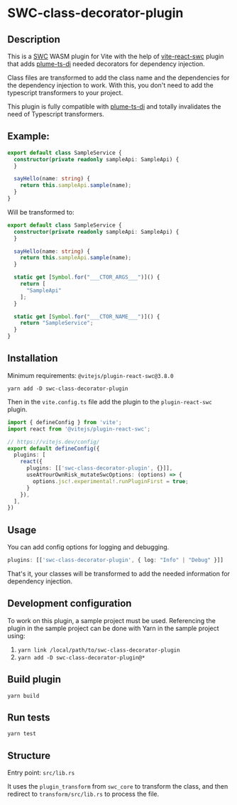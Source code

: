 SWC-class-decorator-plugin
==========================

## Description

This is a [SWC](https://github.com/swc-project/swc) WASM plugin for Vite with the help of [vite-react-swc](https://github.com/vitejs/vite-plugin-react-swc) plugin
that adds [plume-ts-di](https://github.com/Coreoz/plume-ts-di) needed decorators for dependency injection.

Class files are transformed to add the class name and the dependencies for the dependency injection to work.
With this, you don't need to add the typescript transformers to your project.

This plugin is fully compatible with [plume-ts-di](https://github.com/Coreoz/plume-ts-di) and totally invalidates the
need of Typescript transformers.

## Example:

```typescript
export default class SampleService {
  constructor(private readonly sampleApi: SampleApi) {
  }

  sayHello(name: string) {
    return this.sampleApi.sample(name);
  }
}

```

Will be transformed to:

```typescript
export default class SampleService {
  constructor(private readonly sampleApi: SampleApi) {
  }

  sayHello(name: string) {
    return this.sampleApi.sample(name);
  }

  static get [Symbol.for("___CTOR_ARGS___")]() {
    return [
      "SampleApi"
    ];
  }

  static get [Symbol.for("___CTOR_NAME___")]() {
    return "SampleService";
  }
}
```

## Installation

Minimum requirements: `@vitejs/plugin-react-swc@3.8.0`

`yarn add -D swc-class-decorator-plugin`

Then in the `vite.config.ts` file add the plugin to the `plugin-react-swc` plugin.

```typescript
import { defineConfig } from 'vite';
import react from '@vitejs/plugin-react-swc';

// https://vitejs.dev/config/
export default defineConfig({
  plugins: [
    react({
      plugins: [['swc-class-decorator-plugin', {}]],
      useAtYourOwnRisk_mutateSwcOptions: (options) => {
        options.jsc!.experimental!.runPluginFirst = true;
      }
    }),
  ],
})
```

## Usage

You can add config options for logging and debugging.

```typescript
plugins: [['swc-class-decorator-plugin', { log: "Info" | "Debug" }]]
```

That's it, your classes will be transformed to add the needed information for dependency injection.

Development configuration
-------------------------
To work on this plugin, a sample project must be used.
Referencing the plugin in the sample project can be done with Yarn in the sample project using:
1. `yarn link /local/path/to/swc-class-decorator-plugin`
2. `yarn add -D swc-class-decorator-plugin@*`

Build plugin
------------
`yarn build`

Run tests
---------
`yarn test`

Structure
---------
Entry point: `src/lib.rs`

It uses the `plugin_transform` from `swc_core` to transform the class, and then redirect to `transform/src/lib.rs` to
process the file.
